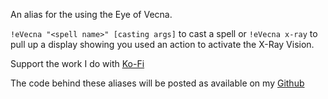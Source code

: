 An alias for the using the Eye of Vecna.
 
`!eVecna "<spell name>" [casting args]` to cast a spell or
`!eVecna x-ray` to pull up a display showing you used an action to activate the X-Ray Vision.
 
  
Support the work I do with [Ko-Fi](https://ko-fi.com/thereverendb)
 
The code behind these aliases will be posted as available on my [Github](https://github.com/TheReverendB/avrae-aliases)